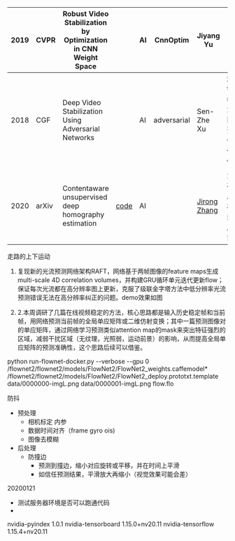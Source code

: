 | 2019 | CVPR  | Robust Video  Stabilization by Optimization in CNN Weight Space |                                                       | AI   | CnnOptim    | Jiyang Yu                                                    | cnn提取光流；非实时，30min300帧                              | z    |      |
| ---- | ----- | ------------------------------------------------------------ | ----------------------------------------------------- | ---- | ----------- | ------------------------------------------------------------ | ------------------------------------------------------------ | ---- | ---- |
| 2018 | CGF   | Deep Video  Stabilization Using Adversarial Networks         |                                                       | AI   | adversarial | Sen-Zhe Xu                                                   | 利用spatial transformer  networks预测单应矩阵。实时，预测warper，比传统方法快；可借鉴 | z    |      |
| 2020 | arXiv | Contentaware unsupervised deep  homography estimation        | [code](https://github.com/JirongZhang/DeepHomography) | AI   |             | [Jirong Zhang](https://arxiv.org/search/cs?searchtype=author&query=Zhang,+J) | 无监督估计相邻帧的全局单应性  *相机有较大运动时，全局单应性可能无效 |      |      |

走路的上下运动

1. 复现新的光流预测网络架构RAFT，网络基于两帧图像的feature maps生成multi-scale 4D correlation volumes，并构建GRU循环单元迭代更新flow；保证每次光流都在高分辨率图上更新，克服了级联金字塔方法中低分辨率光流预测错误无法在高分辨率纠正的问题。demo效果如图

1. 2.本周调研了几篇在线视频稳定的方法，核心思路都是输入历史稳定帧和当前帧，用网络预测当前帧的全局单应矩阵或二维仿射变换；其中一篇预测图像对的单应矩阵，通过网络学习预测类似attention map的mask来突出特征强烈的区域，减弱干扰区域（无纹理，光照弱，运动前景）的影响，从而提高全局单应矩阵的预测准确性，这个思路后续可以借鉴。



python run-flownet-docker.py --verbose --gpu 0 /flownet2/flownet2/models/FlowNet2/FlowNet2_weights.caffemodel* /flownet2/flownet2/models/FlowNet2/FlowNet2_deploy.prototxt.template data/0000000-imgL.png data/0000001-imgL.png flow.flo

防抖

* 预处理
  * 相机标定 内参
  * 数据时间对齐（frame gyro ois)
  * 图像去模糊
* 后处理
  * 防撞边
    * 预测到撞边，缩小对应旋转或平移，并在时间上平滑
    * 如信任预测结果，平滑放大再缩小（视觉效果可能会差）



20200121

* 测试服务器环境是否可以跑通代码
* 



nvidia-pyindex          1.0.1
nvidia-tensorboard      1.15.0+nv20.11
nvidia-tensorflow       1.15.4+nv20.11
